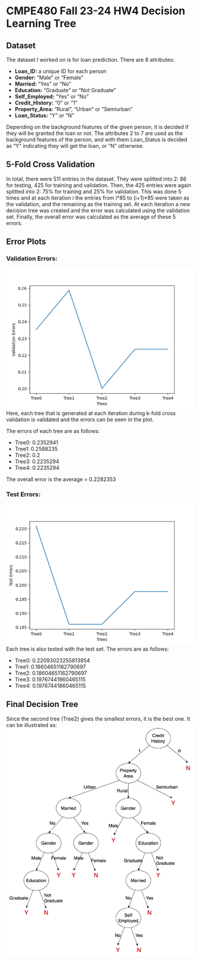 # CMPE480 Fall 23-24 HW4 Decision Learning Tree


## Dataset
The dataset I worked on is for loan prediction. There are 8 attributes:
- **Loan_ID:** a unique ID for each person
- **Gender:** “Male” or “Female”
- **Married:** “Yes” or “No”
- **Education:** “Graduate” or “Not Graduate”
- **Self_Employed:** “Yes” or “No”
- **Credit_History:** “0” or “1”
- **Property_Area:** “Rural”, “Urban” or “Semiurban”
- **Loan_Status:** “Y” or “N”

Depending on the background features of the given person, it is decided if they will be granted the loan or not. The attributes 2 to 7 are used as the background features of the person, and with them Loan_Status is decided as “Y” indicating they will get the loan, or “N” otherwise.


## 5-Fold Cross Validation
In total, there were 511 entries in the dataset. They were splitted into 2: 86 for testing, 425 for training and validation. Then, the 425 entries were again splitted into 2: 75% for training and 25% for validation. This was done 5 times and at each iteration i the entries from i*85 to (i+1)*85 were taken as the validation, and the remaining as the training set. At each iteration a new decision tree was created and the error was calculated using the validation set. Finally, the overall error was calculated as the average of these 5 errors.


## Error Plots
### Validation Errors:
![validation_errors](https://github.com/zbuseaydin/decision-tree-learning-algo/blob/main/validation_errors.png) \
Here, each tree that is generated at each iteration during k-fold cross validation is validated and the errors can be seen in the plot.

The errors of each tree are as follows:
- Tree0: 0.2352941
- Tree1: 0.2588235
- Tree2: 0.2
- Tree3: 0.2235294
- Tree4: 0.2235294

The overall error is the average = 
0.2282353


### Test Errors:
![test_errors](https://github.com/zbuseaydin/decision-tree-learning-algo/blob/main/test_errors.png) \
Each tree is also tested with the test set.
The errors are as follows:
- Tree0: 0.22093023255813954
- Tree1: 0.18604651162790697
- Tree2: 0.18604651162790697
- Tree3: 0.19767441860465115
- Tree4: 0.19767441860465115


## Final Decision Tree
Since the second tree (Tree2) gives the smallest errors, it is the best one. It can be illustrated as:
![final_tree](https://github.com/zbuseaydin/decision-tree-learning-algo/blob/main/final_decision_tree.png)

